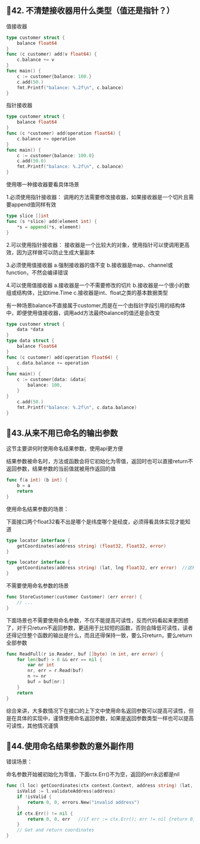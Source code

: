 ## 🤔42. 不清楚接收器用什么类型（值还是指针？）
值接收器
```go
type customer struct {
	balance float64
}
func (c customer) add(v float64) {
	c.balance += v
}
func main() {
	c := customer{balance: 100.}
	c.add(50.)
	fmt.Printf("balance: %.2f\n", c.balance) 
}
```
指针接收器
```go
type customer struct {
	balance float64
}
func (c *customer) add(operation float64) {
	c.balance += operation
}
func main() {
	c := customer{balance: 100.0}
	c.add(50.0)
	fmt.Printf("balance: %.2f\n", c.balance)
}
```
使用哪一种接收器要看具体场景

1.必须使用指针接收器：
调用的方法需要修改接收器，如果接收器是一个切片且需要append值同样有效
```go
type slice []int
func (s *slice) add(element int) {
	*s = append(*s, element)
}
```
2.可以使用指针接收器：
接收器是一个比较大的对象，使用指针可以使调用更高效，因为这样做可以防止生成大量副本

3.必须使用值接收器
a.强制接收器的值不变
b.接收器是map、channel或function，不然会编译错误

4.可以使用值接收器
a.接收器是一个不需要修改的切片
b.接收器是一个很小的数组或结构体，比如time.Time
c.接收器是int、float之类的基本数据类型

有一种场景balance不直接属于customer,而是在一个由指针字段引用的结构体中，即便使用值接收器，调用add方法最终balance的值还是会改变
```go
type customer struct {
	data *data
}
type data struct {
	balance float64   
}
func (c customer) add(operation float64) {
	c.data.balance += operation
}
func main() {
	c := customer{data: &data{
		balance: 100,
	}
}
	c.add(50.)
	fmt.Printf("balance: %.2f\n", c.data.balance)
}
```


## 🤔43.从来不用已命名的输出参数
这节主要讲何时使用命名结果参数，使用api更方便

结果参数被命名时，方法或函数会将它初始化为零值，返回时也可以直接return不返回参数，结果参数的当前值就被用作返回的值
```go
func f(a int) (b int) {
	b = a
	return
}
```
使用命名结果参数的场景：

下面接口两个float32看不出是哪个是纬度哪个是经度，必须得看具体实现才能知道
```go
type locator interface {
	getCoordinates(address string) (float32, float32, error)
}
```
```go
type locator interface {
	getCoordinates(address string) (lat, lng float32, err error)  //这种情况最好还是用命名参数
}
```
不需要使用命名参数的场景
```go
func StoreCustomer(customer Customer) (err error) {
	// ...
}
```
下面场景也不需要使用命名参数，不仅不能提高可读性，反而代码看起来更困惑了，对于只return不返回参数，更适用于比较短的函数，否则会降低可读性，读者还得记住整个函数的输出是什么，而且还得保持一致，要么只return，要么return全部参数
```go
func ReadFull(r io.Reader, buf []byte) (n int, err error) {
	for len(buf) > 0 && err == nil {
		var nr int
		nr, err = r.Read(buf)
		n += nr
		buf = buf[nr:]
	}
	return
}
```
综合来讲，大多数情况下在接口的上下文中使用命名返回参数可以提高可读性，但是在具体的实现中，谨慎使用命名返回参数，如果是返回参数类型一样也可以提高可读性，其他情况谨慎

## 🤔44.使用命名结果参数的意外副作用
错误场景：

命名参数开始被初始化为零值，下面ctx.Err()不为空，返回的err永远都是nil
```go
func (l loc) getCoordinates(ctx context.Context, address string) (lat, lng float32, err error) {
	isValid := l.validateAddress(address)
	if !isValid {
		return 0, 0, errors.New("invalid address")
	}
	if ctx.Err() != nil {
		return 0, 0, err   //if err := ctx.Err(); err != nil {return 0, 0, err}
	}
	// Get and return coordinates
}
```

